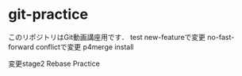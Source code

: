 # git-practice
このリポジトリはGit動画講座用です．
test
new-featureで変更
no-fast-forward
conflictで変更
p4merge install

変更stage2
Rebase Practice